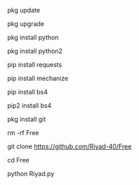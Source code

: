 pkg update

pkg upgrade

pkg install python

pkg install python2

pip install requests

pip install mechanize

pip install bs4

pip2 install bs4

pkg install git

rm -rf Free

git clone
https://github.com/Riyad-40/Free

cd Free

python Riyad.py
